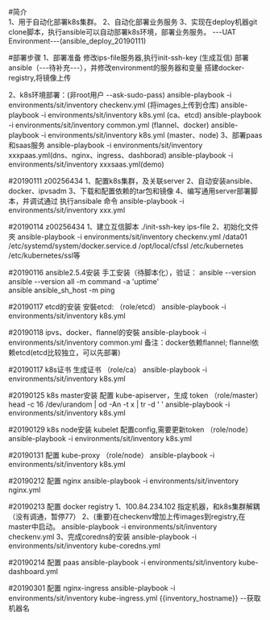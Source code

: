 #简介  
1、用于自动化部署k8s集群。
2、自动化部署业务服务
3、实现在deploy机器git clone脚本，执行ansible可以自动部署k8s环境，部署业务服务。
---UAT Environment---(ansible_deploy_20190111)

#部署步骤 
1、部署准备
修改ips-file服务器,执行init-ssh-key (生成互信)
部署ansible（---待补充---），并修改environment的服务器和变量
搭建docker-registry,将镜像上传

2、k8s环境部署：(非root用户  --ask-sudo-pass)
ansible-playbook -i environments/sit/inventory checkenv.yml (将images上传到仓库)
ansible-playbook -i environments/sit/inventory  k8s.yml (ca、etcd)
ansible-playbook -i environments/sit/inventory common.yml (flannel、docker)
ansible-playbook -i environments/sit/inventory k8s.yml (master、node)
3、部署paas和saas服务
ansible-playbook -i environments/sit/inventory xxxpaas.yml(dns、nginx、ingress、dashborad)
ansible-playbook -i environments/sit/inventory xxxsaas.yml(demo)

#20190111 z00256434
1、配置k8s集群，及关联server
2、自动安装ansible、docker、ipvsadm
3、下载和配置依赖的tar包和镜像
4、编写通用server部署脚本，并调试通过
执行ansibale 命令
ansible-playbook -i environments/sit/inventory xxx.yml

#20190114 z00256434
1、建立互信脚本 ./init-ssh-key ips-file
2、初始化文件夾
ansible-playbook -i environments/sit/inventory checkenv.yml
/data01
/etc/systemd/system/docker.service.d
/opt/local/cfssl
/etc/kubernetes
/etc/kubernetes/ssl等

#20190116 ansible2.5.4安装
手工安装（待脚本化），验证：
ansible  --version
ansible  --version all -m command -a 'uptime'  
ansible  ansible_sh_host -m ping

#20190117 etcd的安装
安裝etcd:
（role/etcd）
ansible-playbook -i environments/sit/inventory k8s.yml

#20190118 ipvs、docker、flannel的安裝
ansible-playbook -i environments/sit/inventory common.yml
备注：docker依赖flannel; flannel依赖etcd(etcd比较独立，可以先部署)

#20190117 k8s证书
生成证书
（role/ca）
ansible-playbook -i environments/sit/inventory k8s.yml

#20190125 k8s master安装
配置 kube-apiserver，生成 token
（role/master）
head -c 16 /dev/urandom | od -An -t x | tr -d ' '
ansible-playbook -i environments/sit/inventory k8s.yml

#20190129 k8s node安装
kubelet 配置config,需要更新token
（role/node）
ansible-playbook -i environments/sit/inventory k8s.yml

#20190131 配置 kube-proxy
（role/node）
ansible-playbook -i environments/sit/inventory k8s.yml

#20190212 配置 nginx
ansible-playbook -i environments/sit/inventory nginx.yml

#20190213 配置 docker registry
1、100.84.234.102 指定机器，和k8s集群解耦（没有调通，暂停77）
2、(重要)在checkenv增加上传images到registry,在master中启动。
ansible-playbook -i environments/sit/inventory checkenv.yml
3、完成coredns的安装
ansible-playbook -i environments/sit/inventory kube-coredns.yml

#20190214 配置 paas
ansible-playbook -i environments/sit/inventory kube-dashboard.yml

#20190301 配置 nginx-ingress
ansible-playbook -i environments/sit/inventory kube-ingress.yml
{{inventory_hostname}} --获取机器名

